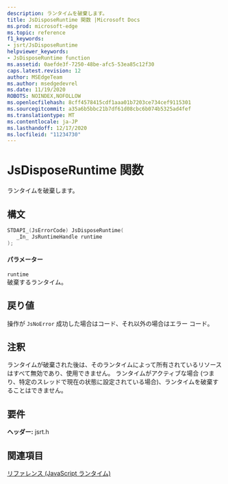 ```yaml
---
description: ランタイムを破棄します。
title: JsDisposeRuntime 関数 |Microsoft Docs
ms.prod: microsoft-edge
ms.topic: reference
f1_keywords:
- jsrt/JsDisposeRuntime
helpviewer_keywords:
- JsDisposeRuntime function
ms.assetid: 0aefde3f-7250-48be-afc5-53ea85c12f30
caps.latest.revision: 12
author: MSEdgeTeam
ms.author: msedgedevrel
ms.date: 11/19/2020
ROBOTS: NOINDEX,NOFOLLOW
ms.openlocfilehash: 8cff4578415cdf1aaa01b7203ce734cef9115301
ms.sourcegitcommit: a35a6b5bbc21b7df61d08cbc6b074b5325ad4fef
ms.translationtype: MT
ms.contentlocale: ja-JP
ms.lasthandoff: 12/17/2020
ms.locfileid: "11234730"
---
```

# JsDisposeRuntime 関数

ランタイムを破棄します。  
  
## 構文  
  
```cpp  
STDAPI_(JsErrorCode) JsDisposeRuntime(  
   _In_ JsRuntimeHandle runtime  
);  
```  
  
#### パラメーター  
 `runtime`  
 破棄するランタイム。  
  
## 戻り値  
 操作が `JsNoError` 成功した場合はコード、それ以外の場合はエラー コード。  
  
## 注釈  
 ランタイムが破棄された後は、そのランタイムによって所有されているリソースはすべて無効であり、使用できません。 ランタイムがアクティブな場合 (つまり、特定のスレッドで現在の状態に設定されている場合)、ランタイムを破棄することはできません。  
  
## 要件  
 **ヘッダー:** jsrt.h  
  
## 関連項目  
 [リファレンス (JavaScript ランタイム)](../chakra-hosting/reference-javascript-runtime.md)
